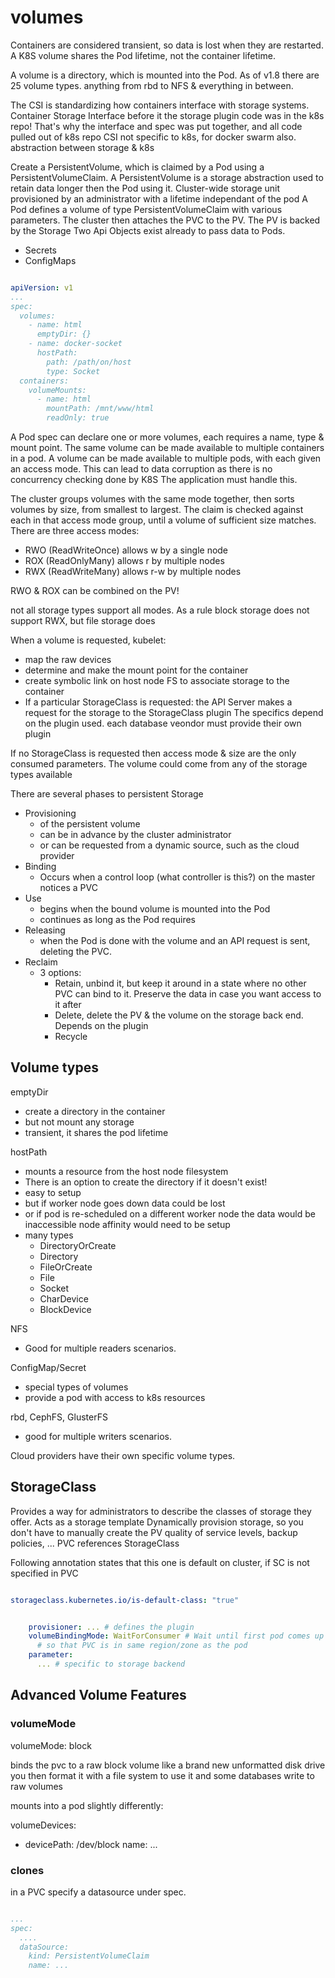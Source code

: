 # volumes

Containers are considered transient, so data is lost when they are restarted.
A K8S volume shares the Pod lifetime, not the container lifetime.

A volume is a directory, which is mounted into the Pod.
As of v1.8 there are 25 volume types.
  anything from rbd to NFS & everything in between.

The CSI is standardizing how containers interface with storage systems.
Container Storage Interface
before it the storage plugin code was in the k8s repo!
That's why the interface and spec was put together, and all code pulled out of k8s repo
CSI not specific to k8s, for docker swarm also.
abstraction between storage & k8s


Create a PersistentVolume, which is claimed by a Pod using a PersistentVolumeClaim.
A PersistentVolume is a storage abstraction used to retain data longer then the Pod using it.
Cluster-wide storage unit provisioned by an administrator with a lifetime independant of the pod
A Pod defines a volume of type PersistentVolumeClaim with various parameters.
The cluster then attaches the PVC to the PV.
The PV is backed by the Storage
Two Api Objects exist already to pass data to Pods.
* Secrets
* ConfigMaps

```yaml

apiVersion: v1
...
spec:
  volumes:
    - name: html
      emptyDir: {}
    - name: docker-socket
      hostPath:
        path: /path/on/host
        type: Socket
  containers:
    volumeMounts:
      - name: html
        mountPath: /mnt/www/html
        readOnly: true

```
A Pod spec can declare one or more volumes, each requires a name, type & mount point.
The same volume can be made available to multiple containers in a pod.
A volume can be made available to multiple pods, with each given an access mode.
  This can lead to data corruption as there is no concurrency checking done by K8S
  The application must handle this.

The cluster groups volumes with the same mode together, then sorts volumes by size, from smallest to largest.
The claim is checked against each in that access mode group, until a volume of sufficient size matches.
There are three access modes:
* RWO (ReadWriteOnce)   allows w by a single node
* ROX (ReadOnlyMany)    allows r by multiple nodes
* RWX (ReadWriteMany)   allows r-w by multiple nodes

RWO & ROX can be combined on the PV!

not all storage types support all modes.
As a rule block storage does not support RWX, but file storage does

When a volume is requested, kubelet:
* map the raw devices
* determine and make the mount point for the container
* create symbolic link on host node FS to associate storage to the container
* If a particular StorageClass is requested: the API Server makes a request for the storage to the StorageClass plugin
    The specifics depend on the plugin used.
    each database veondor must provide their own plugin

If no StorageClass is requested then access mode & size are the only consumed parameters.
The volume could come from any of the storage types available

There are several phases to persistent Storage
* Provisioning
  * of the persistent volume
  * can be in advance by the cluster administrator
  * or can be requested from a dynamic source, such as the cloud provider
* Binding
  * Occurs when a control loop (what controller is this?) on the master notices a PVC
* Use
  * begins when the bound volume is mounted into the Pod
  * continues as long as the Pod requires
* Releasing
  * when the Pod is done with the volume and an API request is sent, deleting the PVC.
* Reclaim
  * 3 options:
    * Retain, unbind it, but keep it around in a state where no other PVC can bind to it. Preserve the data in case you want access to it after
    * Delete, delete the PV & the volume on the storage back end. Depends on the plugin
    * Recycle

## Volume types

emptyDir
* create a directory in the container
* but not mount any storage
* transient, it shares the pod lifetime

hostPath
* mounts a resource from the host node filesystem
* There is an option to create the directory if it doesn't exist!
* easy to setup
* but if worker node goes down data could be lost
* or if pod is re-scheduled on a different worker node the data would be inaccessible
  node affinity would need to be setup
* many types
  * DirectoryOrCreate
  * Directory
  * FileOrCreate
  * File
  * Socket
  * CharDevice
  * BlockDevice

NFS
* Good for multiple readers scenarios.

ConfigMap/Secret
* special types of volumes
* provide a pod with access to k8s resources

rbd, CephFS, GlusterFS
* good for multiple writers scenarios.

Cloud providers have their own specific volume types.

## StorageClass

Provides a way for administrators to describe the classes of storage they offer.
Acts as a storage template
Dynamically provision storage, so you don't have to manually create the PV
quality of service levels, backup policies, ...
PVC references StorageClass

Following annotation states that this one is default on cluster, if SC is not specified in PVC

```yaml

storageclass.kubernetes.io/is-default-class: "true"

```

```yaml

    provisioner: ... # defines the plugin
    volumeBindingMode: WaitForConsumer # Wait until first pod comes up before creating backend volume & PV, default is Immediate
      # so that PVC is in same region/zone as the pod
    parameter:
      ... # specific to storage backend

```

## Advanced Volume Features

### volumeMode

volumeMode: block

binds the pvc to a raw block volume
like a brand new unformatted disk drive
you then format it with a file system to use it
and some databases write to raw volumes

mounts into a pod slightly differently:

volumeDevices:
- devicePath: /dev/block
  name: ...

### clones

in a PVC specify a datasource under spec.

```yaml

...
spec:
  ....
  dataSource:
    kind: PersistentVolumeClaim
    name: ...

```
